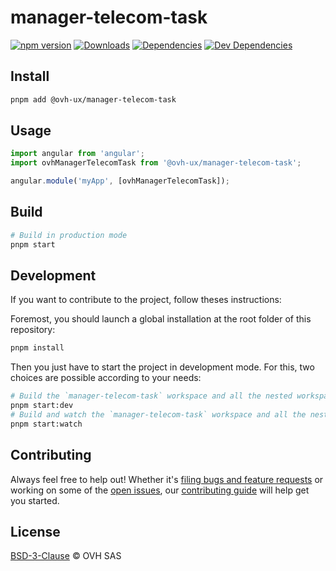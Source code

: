 # manager-telecom-task

[![npm version](https://badgen.net/npm/v/@ovh-ux/manager-telecom-task)](https://www.npmjs.com/package/@ovh-ux/manager-telecom-task) [![Downloads](https://badgen.net/npm/dt/@ovh-ux/manager-telecom-task)](https://npmjs.com/package/@ovh-ux/manager-telecom-task) [![Dependencies](https://badgen.net/david/dep/ovh-ux/manager/packages/manager/modules/telecom-task)](https://npmjs.com/package/@ovh-ux/manager-telecom-task?activeTab=dependencies) [![Dev Dependencies](https://badgen.net/david/dev/ovh-ux/manager/packages/manager/modules/telecom-task)](https://npmjs.com/package/@ovh-ux/manager-telecom-task?activeTab=dependencies)

## Install

```sh
pnpm add @ovh-ux/manager-telecom-task
```

## Usage

```js
import angular from 'angular';
import ovhManagerTelecomTask from '@ovh-ux/manager-telecom-task';

angular.module('myApp', [ovhManagerTelecomTask]);
```

## Build

```sh
# Build in production mode
pnpm start
```

## Development

If you want to contribute to the project, follow theses instructions:

Foremost, you should launch a global installation at the root folder of this repository:

```sh
pnpm install
```

Then you just have to start the project in development mode. For this, two choices are possible according to your needs:

```sh
# Build the `manager-telecom-task` workspace and all the nested workspaces in development mode and watch only `manager-telecom-task` workspace
pnpm start:dev
# Build and watch the `manager-telecom-task` workspace and all the nested workspaces in development mode
pnpm start:watch
```

## Contributing

Always feel free to help out! Whether it's [filing bugs and feature requests](https://github.com/ovh/manager/issues/new) or working on some of the [open issues](https://github.com/ovh/manager/issues), our [contributing guide](https://github.com/ovh/manager/blob/master/CONTRIBUTING.md) will help get you started.

## License

[BSD-3-Clause](LICENSE) © OVH SAS
